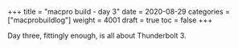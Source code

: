 +++
title = "macpro build - day 3"
date = 2020-08-29
categories = ["macprobuildlog"]
weight = 4001
draft = true
toc = false
+++

Day three, fittingly enough, is all about Thunderbolt 3.
